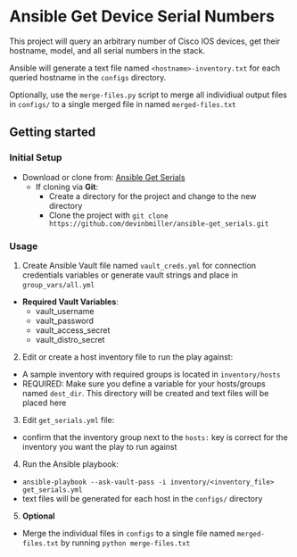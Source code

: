 # Ansible Get Device Serial Numbers

This project will query an arbitrary number of Cisco IOS devices, get their hostname, model, and all serial numbers in the stack.

Ansible will generate a text file named `<hostname>-inventory.txt` for each queried hostname in the `configs` directory.
 
Optionally, use the `merge-files.py` script to merge all individiual output files in `configs/` to a single merged file in named `merged-files.txt`

## Getting started

### Initial Setup

- Download or clone from: [Ansible Get Serials](https://github.com/devinbmiller/ansible-get_serials)
  * If cloning via **Git**:
    * Create a directory for the project and change to the new directory
    * Clone the project with `git clone https://github.com/devinbmiller/ansible-get_serials.git`
### Usage
1. Create Ansible Vault file named `vault_creds.yml` for connection credentials variables or generate vault strings and place in `group_vars/all.yml`
 * **Required Vault Variables**:
   * vault_username
   * vault_password
   * vault_access_secret
   * vault_distro_secret
2. Edit or create a host inventory file to run the play against:
  - A sample inventory with required groups is located in `inventory/hosts`
  - REQUIRED: Make sure you define a variable for your hosts/groups named `dest_dir`.  This directory will be created and text files will be placed here
3. Edit `get_serials.yml` file:
  - confirm that the inventory group next to the `hosts:` key is correct for the inventory you want the play to run against
4. Run the Ansible playbook:
  - `ansible-playbook --ask-vault-pass -i inventory/<inventory_file> get_serials.yml`
  - text files will be generated for each host in the `configs/` directory
5. **Optional**
  - Merge the individual files in `configs` to a single file named `merged-files.txt` by running `python merge-files.txt`
